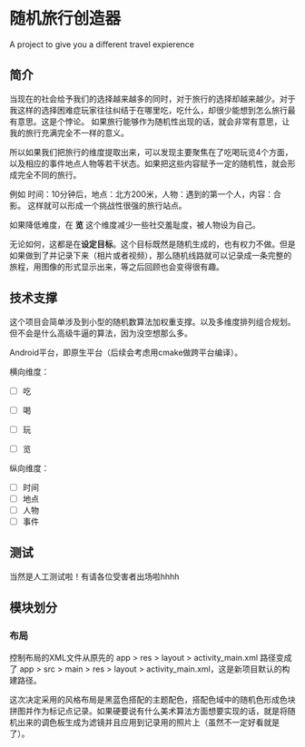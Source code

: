# 随机旅行创造器
A project to give you a different travel expierence

## 简介

当现在的社会给予我们的选择越来越多的同时，对于旅行的选择却越来越少。对于我这样的选择困难症玩家往往纠结于在哪里吃，吃什么，却很少能想到怎么旅行最有意思。这是个悖论。
如果旅行能够作为随机性出现的话，就会非常有意思，让我的旅行充满完全不一样的意义。

所以如果我们把旅行的维度提取出来，可以发现主要聚焦在了吃喝玩览4个方面，以及相应的事件地点人物等若干状态。如果把这些内容赋予一定的随机性，就会形成完全不同的旅行。

例如 时间：10分钟后，地点：北方200米，人物：遇到的第一个人，内容：合影。
这样就可以形成一个挑战性很强的旅行站点。

如果降低难度，在 **览** 这个维度减少一些社交羞耻度，被人物设为自己。

无论如何，这都是在**设定目标**。这个目标既然是随机生成的，也有权力不做。但是如果做到了并记录下来（相片或者视频），那么随机线路就可以记录成一条完整的旅程，用图像的形式显示出来，等之后回顾也会变得很有趣。

## 技术支撑

这个项目会简单涉及到小型的随机数算法加权重支撑。以及多维度排列组合规划。但不会是什么高级牛逼的算法，因为没空想那么多。

Android平台，即原生平台（后续会考虑用cmake做跨平台编译）。

横向维度：
- [ ] 吃
- [ ] 喝
- [ ] 玩
- [ ] 览


纵向维度：
- [ ] 时间
- [ ] 地点
- [ ] 人物
- [ ] 事件

## 测试

当然是人工测试啦！有请各位受害者出场啦hhhh

## 模块划分

### 布局

控制布局的XML文件从原先的 app > res > layout > activity_main.xml 路径变成了  app > src > main > res > layout > activity_main.xml，这是新项目默认的构建路径。

这次决定采用的风格布局是黑蓝色搭配的主题配色，搭配色域中的随机色形成色块拼图并作为标记点记录。如果硬要说有什么美术算法方面想要实现的话，就是将随机出来的调色板生成为滤镜并且应用到记录用的照片上（虽然不一定好看就是了）。

